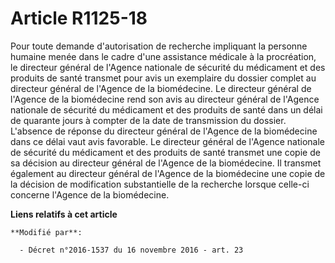 # Article R1125-18

Pour toute demande d'autorisation de recherche impliquant la personne humaine menée dans le cadre d'une assistance médicale à
la procréation, le directeur général de l'Agence nationale de sécurité du médicament et des produits de santé transmet pour
avis un exemplaire du dossier complet au directeur général de l'Agence de la biomédecine. Le directeur général de l'Agence de
la biomédecine rend son avis au directeur général de l'Agence nationale de sécurité du médicament et des produits de santé
dans un délai de quarante jours à compter de la date de transmission du dossier. L'absence de réponse du directeur général de
l'Agence de la biomédecine dans ce délai vaut avis favorable. Le directeur général de l'Agence nationale de sécurité du
médicament et des produits de santé transmet une copie de sa décision au directeur général de l'Agence de la biomédecine. Il
transmet également au directeur général de l'Agence de la biomédecine une copie de la décision de modification substantielle
de la recherche lorsque celle-ci concerne l'Agence de la biomédecine.

**Liens relatifs à cet article**

	**Modifié par**:

	  - Décret n°2016-1537 du 16 novembre 2016 - art. 23
